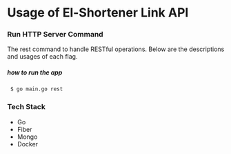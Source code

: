 # Usage of El-Shortener Link API

### Run HTTP Server Command

The rest command to handle RESTful operations. Below are the descriptions and usages of each flag.

##### how to run the app

```bash
 $ go main.go rest
```

### Tech Stack

- Go
- Fiber
- Mongo
- Docker
